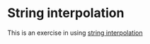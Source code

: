 # String interpolation

This is an exercise in using [string interpolation](http://docs.scala-lang.org/overviews/core/string-interpolation.html) 